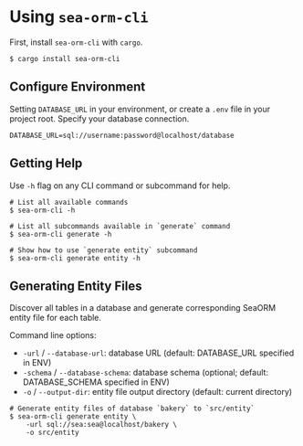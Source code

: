 # Using `sea-orm-cli`

First, install `sea-orm-cli` with `cargo`.

```shell
$ cargo install sea-orm-cli
```

## Configure Environment

Setting `DATABASE_URL` in your environment, or create a `.env` file in your project root. Specify your database connection.

```env title=".env"
DATABASE_URL=sql://username:password@localhost/database
```

## Getting Help

Use `-h` flag on any CLI command or subcommand for help.

```shell
# List all available commands
$ sea-orm-cli -h

# List all subcommands available in `generate` command
$ sea-orm-cli generate -h

# Show how to use `generate entity` subcommand
$ sea-orm-cli generate entity -h
```

## Generating Entity Files

Discover all tables in a database and generate corresponding SeaORM entity file for each table.

Command line options:
- `-url` / `--database-url`: database URL (default: DATABASE_URL specified in ENV)
- `-schema` / `--database-schema`: database schema (optional; default: DATABASE_SCHEMA specified in ENV)
- `-o` / `--output-dir`: entity file output directory (default: current directory)

```shell
# Generate entity files of database `bakery` to `src/entity`
$ sea-orm-cli generate entity \
    -url sql://sea:sea@localhost/bakery \
    -o src/entity
```
